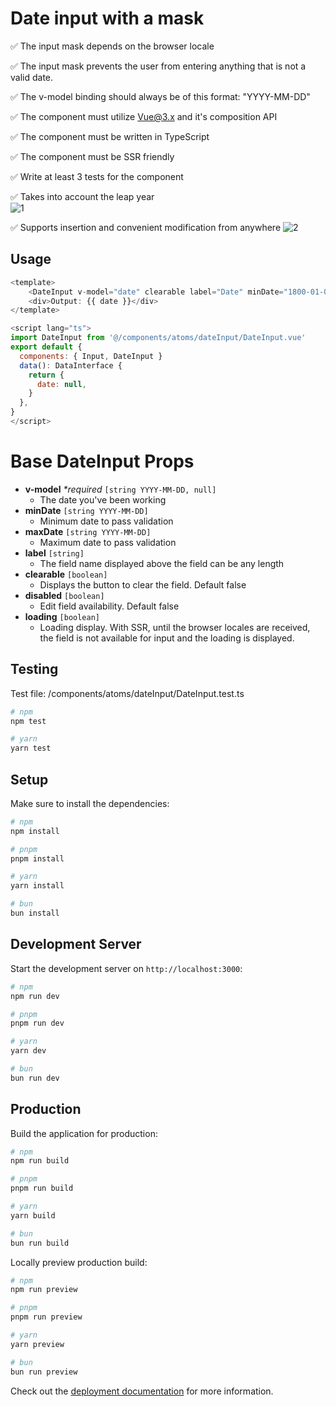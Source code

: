 # Date input with a mask

✅ The input mask depends on the browser locale 

✅ The input mask prevents the user from entering anything that is not a valid date.

✅ The v-model binding should always be of this format: "YYYY-MM-DD"

✅ The component must utilize Vue@3.x and it's composition API

✅ The component must be written in TypeScript

✅ The component must be SSR friendly

✅ Write at least 3 tests for the component

✅ Takes into account the leap year </br>
![1](https://github.com/SudarevAleksandr/12Go/assets/39745168/9a8b3974-eee4-4d00-9302-460dffa8a0b2)

✅ Supports insertion and convenient modification from anywhere
![2](https://github.com/SudarevAleksandr/12Go/assets/39745168/ac460b97-63f1-4bad-bdf2-b51aed703192)

## Usage


```js
<template>
    <DateInput v-model="date" clearable label="Date" minDate="1800-01-01" maxDate="2200-01-01" />
    <div>Output: {{ date }}</div>
</template>

<script lang="ts">
import DateInput from '@/components/atoms/dateInput/DateInput.vue'
export default {
  components: { Input, DateInput }
  data(): DataInterface {
    return {
      date: null,
    }
  },
}
</script>
```

# Base DateInput Props

- **v-model** _\*required_ `[string YYYY-MM-DD, null]`
  - The date you've been working
- **minDate** `[string YYYY-MM-DD]`
  - Minimum date to pass validation
- **maxDate** `[string YYYY-MM-DD]`
  - Maximum date to pass validation
- **label** `[string]`
  - The field name displayed above the field can be any length
- **clearable** `[boolean]`
  - Displays the button to clear the field. Default false
- **disabled** `[boolean]`
  - Edit field availability. Default false
- **loading** `[boolean]`
  - Loading display. With SSR, until the browser locales are received, the field is not available for input and the loading is displayed.


## Testing

Test file:   /components/atoms/dateInput/DateInput.test.ts

```bash
# npm
npm test

# yarn
yarn test
```



## Setup

Make sure to install the dependencies:

```bash
# npm
npm install

# pnpm
pnpm install

# yarn
yarn install

# bun
bun install
```

## Development Server

Start the development server on `http://localhost:3000`:

```bash
# npm
npm run dev

# pnpm
pnpm run dev

# yarn
yarn dev

# bun
bun run dev
```

## Production

Build the application for production:

```bash
# npm
npm run build

# pnpm
pnpm run build

# yarn
yarn build

# bun
bun run build
```

Locally preview production build:

```bash
# npm
npm run preview

# pnpm
pnpm run preview

# yarn
yarn preview

# bun
bun run preview
```

Check out the [deployment documentation](https://nuxt.com/docs/getting-started/deployment) for more information.

